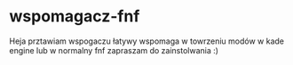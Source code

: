 # wspomagacz-fnf
Heja prztawiam wspogaczu łatywy wspomaga w towrzeniu modów w kade engine lub w normalny fnf
zapraszam do zainstolwania :)
